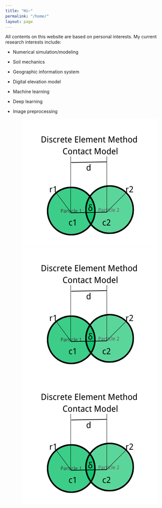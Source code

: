 ```yaml
---
title: "Hi~"
permalink: "/home/"
layout: page
---
```


All contents on this website are based on personal interests. My current research interests include:
* Numerical simulation/modeling
* Soil mechanics
* Geographic information system
* Digital elevation model
* Machine learning
* Deep learning
* Image preprocessing



  <div style="text-align: center";>
    <div class="img">
        <img src ="/assets/contactmodel.png">
    </div>
    <div class="img" style="text-align: center";>
        <img src ="/assets/contactmodel.png">
    </div>
    <div class="img" style="text-align: center";>
        <img src ="/assets/contactmodel.png">
    </div>
</div>




